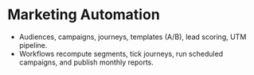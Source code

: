 # Marketing Automation
- Audiences, campaigns, journeys, templates (A/B), lead scoring, UTM pipeline.
- Workflows recompute segments, tick journeys, run scheduled campaigns, and publish monthly reports.
